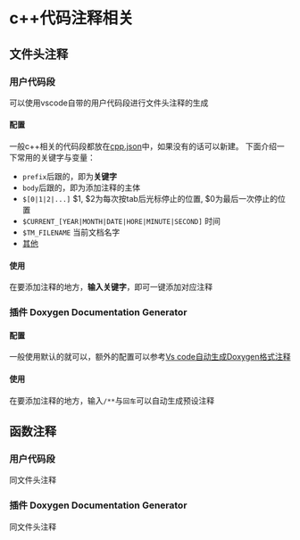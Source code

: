 # c++代码注释相关

## 文件头注释

### 用户代码段
可以使用vscode自带的用户代码段进行文件头注释的生成

#### 配置
一般c++相关的代码段都放在[cpp.json](cpp.json)中，如果没有的话可以新建。
下面介绍一下常用的关键字与变量：
- `prefix`后跟的，即为**关键字**
- `body`后跟的，即为添加注释的主体
- `$[0|1|2|...]` $1, $2为每次按tab后光标停止的位置, $0为最后一次停止的位置
- `$CURRENT_[YEAR|MONTH|DATE|HORE|MINUTE|SECOND]` 时间
- `$TM_FILENAME` 当前文档名字
- [其他](https://code.visualstudio.com/docs/editor/userdefinedsnippets#_variables)


#### 使用
在要添加注释的地方，**输入关键字**，即可一键添加对应注释


### 插件 Doxygen Documentation Generator
#### 配置
一般使用默认的就可以，额外的配置可以参考[Vs code自动生成Doxygen格式注释](https://www.cnblogs.com/silencehuan/p/11875958.html)
#### 使用
在要添加注释的地方，输入`/**`与`回车`可以自动生成预设注释

## 函数注释

### 用户代码段
同文件头注释


### 插件 Doxygen Documentation Generator
同文件头注释

